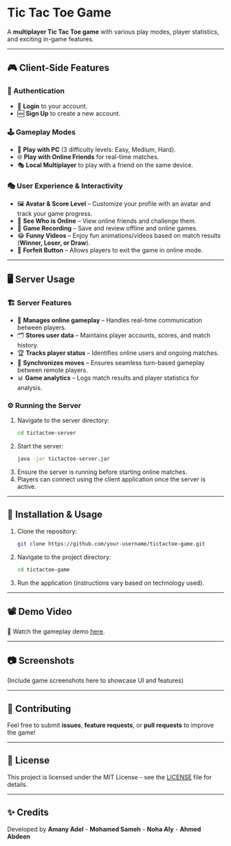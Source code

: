 # Tic Tac Toe Game

A **multiplayer Tic Tac Toe game** with various play modes, player statistics, and exciting in-game features.

---

## 🎮 Client-Side Features

### **📝 Authentication**
- 🔑 **Login** to your account.
- 🆕 **Sign Up** to create a new account.

### **🕹️ Gameplay Modes**
- 🤖 **Play with PC** (3 difficulty levels: Easy, Medium, Hard).
- 🌐 **Play with Online Friends** for real-time matches.
- 🎭 **Local Multiplayer** to play with a friend on the same device.

### **🎭 User Experience & Interactivity**
- 🖼️ **Avatar & Score Level** – Customize your profile with an avatar and track your game progress.
- 👥 **See Who is Online** – View online friends and challenge them.
- 🎥 **Game Recording** – Save and review offline and online games.
- 😂 **Funny Videos** – Enjoy fun animations/videos based on match results (**Winner, Loser, or Draw**).
- 🚪 **Forfeit Button** – Allows players to exit the game in online mode.

---

## 🖥️ Server Usage

### **🏗️ Server Features**
- 📡 **Manages online gameplay** – Handles real-time communication between players.
- 🗂️ **Stores user data** – Maintains player accounts, scores, and match history.
- 🏆 **Tracks player status** – Identifies online users and ongoing matches.
- 🔄 **Synchronizes moves** – Ensures seamless turn-based gameplay between remote players.
- 📊 **Game analytics** – Logs match results and player statistics for analysis.

### **⚙️ Running the Server**
1. Navigate to the server directory:
   ```sh
   cd tictactoe-server
   ```
2. Start the server:
   ```sh
   java -jar tictactoe-server.jar
   ```
3. Ensure the server is running before starting online matches.
4. Players can connect using the client application once the server is active.

---

## 📌 Installation & Usage

1. Clone the repository:
   ```sh
   git clone https://github.com/your-username/tictactoe-game.git
   ```
2. Navigate to the project directory:
   ```sh
   cd tictactoe-game
   ```
3. Run the application (instructions vary based on technology used).

---

## 📽️ Demo Video
🎥 Watch the gameplay demo [here](https://drive.google.com/drive/folders/1B10p21ZcbYSJCbKOunbIgMJIv82Dzlrl?usp=sharing/view).

---

## 📷 Screenshots
(Include game screenshots here to showcase UI and features)

---

## 🤝 Contributing
Feel free to submit **issues**, **feature requests**, or **pull requests** to improve the game!

---

## 📜 License
This project is licensed under the MIT License - see the [LICENSE](LICENSE) file for details.

---

## ✨ Credits
Developed by **Amany Adel**
            - **Mohamed Sameh**
            - **Noha Aly**
            - **Ahmed Abdeen**

